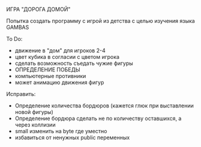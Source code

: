 ИГРА "ДОРОГА ДОМОЙ"

Попытка создать программу с игрой из детства с целью изучения языка GAMBAS

To Do:
   - движение в "дом" для игроков 2-4
   - цвет кубика в согласии с цветом игрока
   - сделать возможность съедать чужие фигуры 
   - ОПРЕДЕЛЕНИЕ ПОБЕДЫ
   - компьютерные противники
   - может анимацию движения фигур
  
   
Исправить:
   - Определение количества бордюров (кажется глюк при выставлении новой фигуры)
   - Определение бордюра сделать не по количеству оставшихся, а через коллизии
   - small изменить на byte где уместно
   - избавиться от ненужных public переменных


